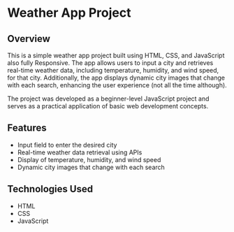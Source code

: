 # Weather App Project



## Overview

This is a simple weather app project built using HTML, CSS, and JavaScript also fully Responsive. The app allows users to input a city and retrieves real-time weather data, including temperature, humidity, and wind speed, for that city. Additionally, the app displays dynamic city images that change with each search, enhancing the user experience (not all the time although).

The project was developed as a beginner-level JavaScript project and serves as a practical application of basic web development concepts.

## Features

- Input field to enter the desired city
- Real-time weather data retrieval using APIs
- Display of temperature, humidity, and wind speed
- Dynamic city images that change with each search

## Technologies Used
 
 - HTML
 - CSS
 - JavaScript


